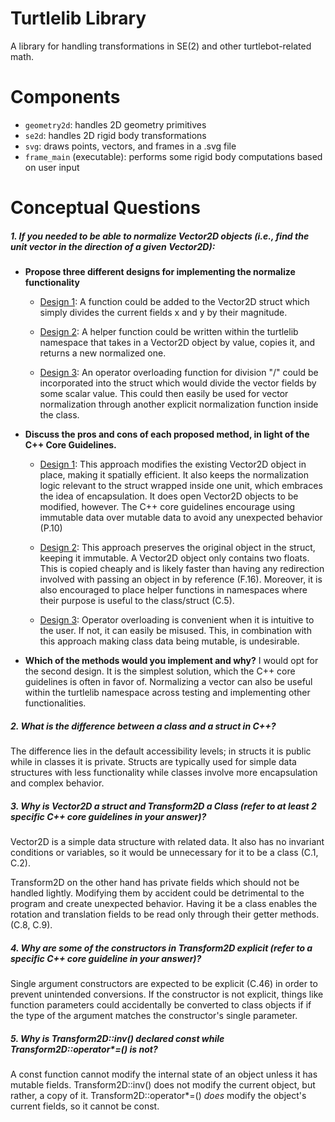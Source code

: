 # Turtlelib Library
A library for handling transformations in SE(2) and other turtlebot-related math.

# Components
- `geometry2d`: handles 2D geometry primitives
- `se2d`: handles 2D rigid body transformations
- `svg`: draws points, vectors, and frames in a .svg file
- `frame_main` (executable): performs some rigid body computations based on user input

# Conceptual Questions
##### 1. If you needed to be able to normalize Vector2D objects (i.e., find the unit vector in the direction of a given Vector2D):
   - **Propose three different designs for implementing the normalize functionality**
      * <ins>Design 1</ins>: A function could be added to the Vector2D struct which simply divides the current fields x and y by their magnitude. 
  
      * <ins>Design 2</ins>: A helper function could be written within the turtlelib namespace that takes in a Vector2D object by value, copies it, and returns a new normalized one.
  
      * <ins>Design 3</ins>: An operator overloading function for division "/" could be incorporated into the struct which would divide the vector fields by some scalar value. This could then easily be used for vector normalization through another explicit normalization function inside the class.
    
  - **Discuss the pros and cons of each proposed method, in light of the C++ Core Guidelines.** 
    * <ins>Design 1</ins>: This approach modifies the existing Vector2D object in place, making it spatially efficient. It also keeps the normalization logic relevant to the struct wrapped inside one unit, which embraces the idea of encapsulation. It does open Vector2D objects to be modified, however. The C++ core guidelines encourage using immutable data over mutable data to avoid any unexpected behavior (P.10)
  
    * <ins>Design 2</ins>: This approach preserves the original object in the struct, keeping it immutable. A Vector2D object only contains two floats. This is copied cheaply and is likely faster than having any redirection involved with passing an object in by reference (F.16). Moreover, it is also encouraged to place helper functions in namespaces where their purpose is useful to the class/struct (C.5). 
  
    * <ins>Design 3</ins>: Operator overloading is convenient when it is intuitive to the user. If not, it can easily be misused. This, in combination with this approach making class data being mutable, is undesirable.

   - **Which of the methods would you implement and why?**
    I would opt for the second design. It is the simplest solution, which the C++ core guidelines is often in favor of. Normalizing a vector can also be useful within the turtlelib namespace across testing and implementing other functionalities.

##### 2. What is the difference between a class and a struct in C++?
The difference lies in the default accessibility levels; in structs it is public while in classes it is private. Structs are typically used for simple data structures with less functionality while classes involve more encapsulation and complex behavior.

##### 3. Why is Vector2D a struct and Transform2D a Class (refer to at least 2 specific C++ core guidelines in your answer)?
Vector2D is a simple data structure with related data. It also has no invariant conditions or variables, so it would be unnecessary for it to be a class (C.1, C.2). 

Transform2D on the other hand has private fields which should not be handled lightly. Modifying them by accident could be detrimental to the program and create unexpected behavior. Having it be a class enables the rotation and translation fields to be read only through their getter methods. (C.8, C.9).


##### 4. Why are some of the constructors in Transform2D explicit (refer to a specific C++ core guideline in your answer)?

Single argument constructors are expected to be explicit (C.46) in order to prevent unintended conversions. If the constructor is not explicit, things like function parameters could accidentally be converted to class objects if if the type of the argument matches the constructor's single parameter.


##### 5. Why is Transform2D::inv() declared const while Transform2D::operator*=() is not?

A const function cannot modify the internal state of an object unless it has mutable fields. Transform2D::inv() does not modify the current object, but rather, a copy of it. Transform2D::operator*=() *does* modify the object's current fields, so it cannot be const.